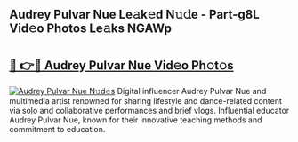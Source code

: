 ## Audrey Pulvar Nue Le𝚊k𝚎d N𝚞𝚍e - Part-g8L Vid𝚎o Photos Le𝚊ks NGAWp

# <h2><a href="http://fbaru8.evod.top/?m=Audrey+Pulvar+Nue">🔗 👉🔴 Audrey Pulvar Nue Vid𝚎o Ph𝚘t𝚘s</a></h2>

[![Audrey Pulvar Nue N𝚞d𝚎s](https://i.imgur.com/8V9OHl7.gif)](http://fbaru8.evod.top/?m=Audrey+Pulvar+Nue)
Digital influencer Audrey Pulvar Nue and multimedia artist renowned for sharing lifestyle and dance-related content via solo and collaborative performances and brief vlogs. Influential educator Audrey Pulvar Nue, known for their innovative teaching methods and commitment to education. 
